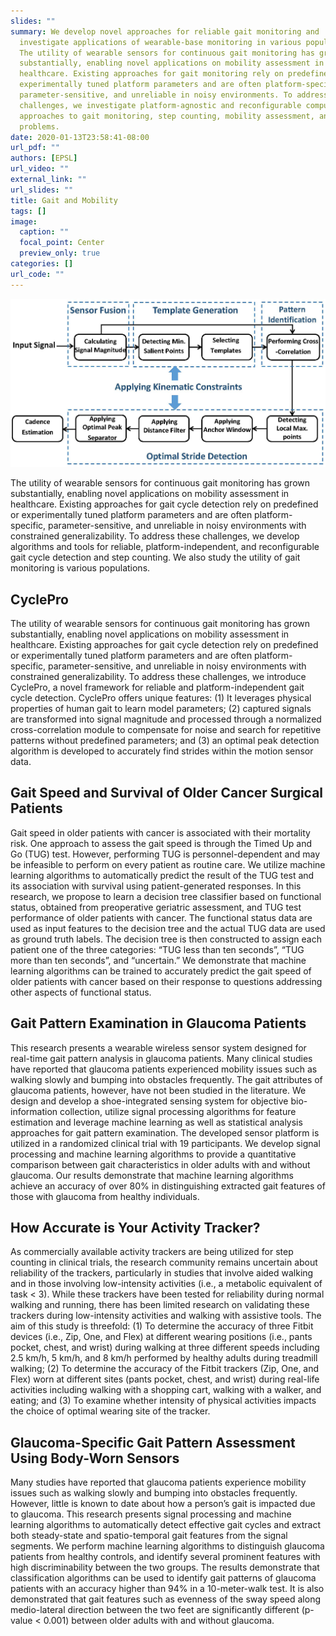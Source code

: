 ```yaml
---
slides: ""
summary: We develop novel approaches for reliable gait monitoring and
  investigate applications of wearable-base monitoring in various populations.
  The utility of wearable sensors for continuous gait monitoring has grown
  substantially, enabling novel applications on mobility assessment in
  healthcare. Existing approaches for gait monitoring rely on predefined or
  experimentally tuned platform parameters and are often platform-specific,
  parameter-sensitive, and unreliable in noisy environments. To address these
  challenges, we investigate platform-agnostic and reconfigurable computational
  approaches to gait monitoring, step counting, mobility assessment, and related
  problems.
date: 2020-01-13T23:58:41-08:00
url_pdf: ""
authors: [EPSL]
url_video: ""
external_link: ""
url_slides: ""
title: Gait and Mobility
tags: []
image:
  caption: ""
  focal_point: Center
  preview_only: true
categories: []
url_code: ""
---
```

![](gait2.jpg)

The utility of wearable sensors for continuous gait monitoring has grown substantially, enabling novel applications on mobility assessment in healthcare. Existing approaches for gait cycle detection rely on predefined or experimentally tuned platform parameters and are often platform-specific, parameter-sensitive, and unreliable in noisy environments with constrained generalizability. To address these challenges, we develop algorithms and tools for reliable, platform-independent, and reconfigurable gait cycle detection and step counting. We also study the utility of gait monitoring is various populations.

## CyclePro

The utility of wearable sensors for continuous gait monitoring has grown substantially, enabling novel applications on mobility assessment in healthcare. Existing approaches for gait cycle detection rely on predefined or experimentally tuned platform parameters and are often platform-specific, parameter-sensitive, and unreliable in noisy environments with constrained generalizability. To address these challenges, we introduce CyclePro, a novel framework for reliable and platform-independent gait cycle detection. CyclePro offers unique features: (1) It leverages physical properties of human gait to learn model parameters; (2) captured signals are transformed into signal magnitude and processed through a normalized cross-correlation module to compensate for noise and search for repetitive patterns without predefined parameters; and (3) an optimal peak detection algorithm is developed to accurately find strides within the motion sensor data.

## Gait Speed and Survival of Older Cancer Surgical Patients

Gait speed in older patients with cancer is associated with their mortality risk. One approach to assess the gait speed is through the Timed Up and Go (TUG) test. However, performing TUG is personnel-dependent and may be infeasible to perform on every patient as routine care. We utilize machine learning algorithms to automatically predict the result of the TUG test and its association with survival using patient-generated responses. In this research, we propose to learn a decision tree classifier based on functional status, obtained from preoperative geriatric assessment, and TUG test performance of older patients with cancer. The functional status data are used as input features to the decision tree and the actual TUG data are used as ground truth labels. The decision tree is then constructed to assign each patient one of the three categories: “TUG less than ten seconds”, “TUG more than ten seconds”, and “uncertain.” We demonstrate that machine learning algorithms can be trained to accurately predict the gait speed of older patients with cancer based on their response to questions addressing other aspects of functional status.

## Gait Pattern Examination in Glaucoma Patients

This research presents a wearable wireless sensor system designed for real-time gait pattern analysis in glaucoma patients. Many clinical studies have reported that glaucoma patients experienced mobility issues such as walking slowly and bumping into obstacles frequently. The gait attributes of glaucoma patients, however, have not been studied in the literature. We design and develop a shoe-integrated sensing system for objective bio-information collection, utilize signal processing algorithms for feature estimation and leverage machine learning as well as statistical analysis approaches for gait pattern examination. The developed sensor platform is utilized in a randomized clinical trial with 19 participants. We develop signal processing and machine learning algorithms to provide a quantitative comparison between gait characteristics in older adults with and without glaucoma. Our results demonstrate that machine learning algorithms achieve an accuracy of over 80% in distinguishing extracted gait features of those with glaucoma from healthy individuals.

## How Accurate is Your Activity Tracker?

As commercially available activity trackers are being utilized for step counting in clinical trials, the research community remains uncertain about reliability of the trackers, particularly in studies that involve aided walking and in those involving low-intensity activities (i.e., a metabolic equivalent of task < 3). While these trackers have been tested for reliability during normal walking and running, there has been limited research on validating these trackers during low-intensity activities and walking with assistive tools. The aim of this study is threefold: (1) To determine the accuracy of three Fitbit devices (i.e., Zip, One, and Flex) at different wearing positions (i.e., pants pocket, chest, and wrist) during walking at three different speeds including 2.5 km/h, 5 km/h, and 8 km/h performed by healthy adults during treadmill walking; (2) To determine the accuracy of the Fitbit trackers (Zip, One, and Flex) worn at different sites (pants pocket, chest, and wrist) during real-life activities including walking with a shopping cart, walking with a walker, and eating; and (3) To examine whether intensity of physical activities impacts the choice of optimal wearing site of the tracker.

## Glaucoma-Specific Gait Pattern Assessment Using Body-Worn Sensors

Many studies have reported that glaucoma patients experience mobility issues such as walking slowly and bumping into obstacles frequently. However, little is known to date about how a person’s gait is impacted due to glaucoma. This research presents signal processing and machine learning algorithms to automatically detect effective gait cycles and extract both steady-state and spatio-temporal gait features from the signal segments. We perform machine learning algorithms to distinguish glaucoma patients from healthy controls, and identify several prominent features with high discriminability between the two groups. The results demonstrate that classification algorithms can be used to identify gait patterns of glaucoma patients with an accuracy higher than 94% in a 10-meter-walk test. It is also demonstrated that gait features such as evenness of the sway speed along medio-lateral direction between the two feet are significantly different (p-value < 0.001) between older adults with and without glaucoma.
